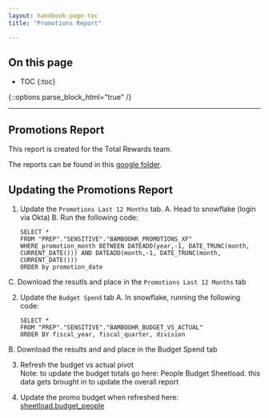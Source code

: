 ```yaml
---
layout: handbook-page-toc
title: "Promotions Report"

---
```

<link rel="stylesheet" type="text/css" href="/stylesheets/biztech.css" />

## On this page

- TOC
{:toc}

{::options parse_block_html="true" /}

---
## Promotions Report

This report is created for the Total Rewards team.

The reports can be found in this [google folder](https://drive.google.com/drive/folders/10CKygkheryBEVumzQMd_s79DYZnDWkrz?usp=sharing).


## Updating the Promotions Report
1) Update the `Promotions Last 12 Months` tab.
  A. Head to snowflake (login via Okta)
  B. Run the following code:
    ```
    SELECT *
    FROM "PREP"."SENSITIVE"."BAMBOOHR_PROMOTIONS_XF"
    WHERE promotion_month BETWEEN DATEADD(year,-1, DATE_TRUNC(month, CURRENT_DATE())) AND DATEADD(month,-1, DATE_TRUNC(month, CURRENT_DATE()))
    ORDER by promotion_date
    ```
  C. Download the resutls and place in the `Promotions Last 12 Months` tab

2) Update the `Budget Spend` tab
  A. In snowflake, running the following code:										
    ```
    SELECT *
    FROM "PREP"."SENSITIVE"."BAMBOOHR_BUDGET_VS_ACTUAL"
    ORDER BY fiscal_year, fiscal_quarter, division								
    ```										
  B. Download the results and and place in the Budget Spend tab										

3) Refresh the budget vs actual pivot						
Note: to update the budget totals go here: People Budget Sheetload. this data gets brought in to update the overall report						
												
4) Update the promo budget when refreshed here: [sheetload.budget_people](https://docs.google.com/spreadsheets/d/1rV0DgaG-zmnrPURRf8cs6shWneC1VWSDtAb_vn-Rbno/edit#gid=0)						 